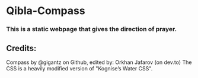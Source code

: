 # Qibla-Compass

### This is a static webpage that gives the direction of prayer.

## Credits:
Compass by @gigantz on Github, edited by: Orkhan Jafarov (on dev.to)
The CSS is a heavily modified version of "Kognise’s Water CSS".
